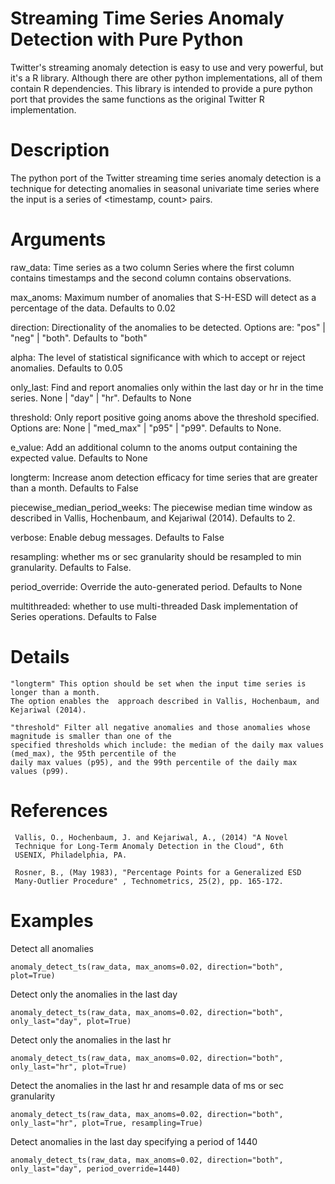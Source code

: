 # Streaming Time Series Anomaly Detection with Pure Python

Twitter's streaming anomaly detection is easy to use and very powerful, but it's a R library. Although there are other python implementations, all of them contain R dependencies. This library is intended to provide a pure python port that provides the same functions as the original Twitter R implementation.

# Description

The python port of the Twitter streaming time series anomaly detection is a technique for detecting anomalies in seasonal univariate time series where the input is a series of <timestamp, count> pairs.


# Arguments

raw_data: Time series as a two column Series where the first column contains timestamps and the second column contains observations.

max_anoms: Maximum number of anomalies that S-H-ESD will detect as a percentage of the data. Defaults to 0.02

direction: Directionality of the anomalies to be detected. Options are: "pos" | "neg" | "both". Defaults to "both"

alpha: The level of statistical significance with which to accept or reject anomalies. Defaults to 0.05

only_last: Find and report anomalies only within the last day or hr in the time series. None | "day" | "hr". Defaults to None

threshold: Only report positive going anoms above the threshold specified. Options are: None | "med_max" | "p95" | "p99". Defaults to None.

e_value: Add an additional column to the anoms output containing the expected value. Defaults to None

longterm: Increase anom detection efficacy for time series that are greater than a month. Defaults to False

piecewise_median_period_weeks: The piecewise median time window as described in Vallis, Hochenbaum, and Kejariwal (2014). Defaults to 2.

verbose: Enable debug messages. Defaults to False
 
resampling: whether ms or sec granularity should be resampled to min granularity. Defaults to False.
             
period_override: Override the auto-generated period. Defaults to None
                  
multithreaded: whether to use multi-threaded Dask implementation of Series operations. Defaults to False

# Details

	"longterm" This option should be set when the input time series is longer than a month. 
	The option enables the 	approach described in Vallis, Hochenbaum, and Kejariwal (2014).
 
	"threshold" Filter all negative anomalies and those anomalies whose magnitude is smaller than one of the   
	specified thresholds which include: the median of the daily max values (med_max), the 95th percentile of the   
	daily max values (p95), and the 99th percentile of the daily max values (p99).

# References

     Vallis, O., Hochenbaum, J. and Kejariwal, A., (2014) "A Novel
     Technique for Long-Term Anomaly Detection in the Cloud", 6th
     USENIX, Philadelphia, PA.

     Rosner, B., (May 1983), "Percentage Points for a Generalized ESD
     Many-Outlier Procedure" , Technometrics, 25(2), pp. 165-172.


# Examples

Detect all anomalies 
 
`anomaly_detect_ts(raw_data, max_anoms=0.02, direction="both", plot=True)`

Detect only the anomalies in the last day  

`anomaly_detect_ts(raw_data, max_anoms=0.02, direction="both", only_last="day", plot=True)`

Detect only the anomalies in the last hr

`anomaly_detect_ts(raw_data, max_anoms=0.02, direction="both", only_last="hr", plot=True)`

Detect the anomalies in the last hr and resample data of ms or sec granularity

`anomaly_detect_ts(raw_data, max_anoms=0.02, direction="both", only_last="hr", plot=True, resampling=True)`

Detect anomalies in the last day specifying a period of 1440

`anomaly_detect_ts(raw_data, max_anoms=0.02, direction="both", only_last="day", period_override=1440)`
